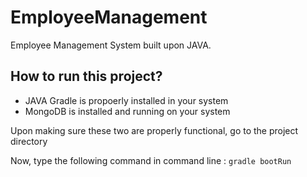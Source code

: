 # EmployeeManagement

Employee Management System built upon JAVA.


## How to run this project?

* JAVA Gradle is propoerly installed in your system
* MongoDB is installed and running on your system

Upon making sure these two are properly functional,
go to the project directory

Now, type the following command in command line : `gradle bootRun`

